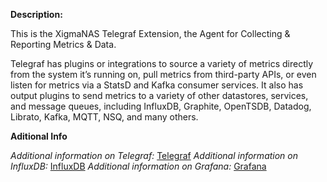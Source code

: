 **Description:**

 This is the XigmaNAS Telegraf Extension, the Agent for Collecting & Reporting Metrics & Data.

 Telegraf has plugins or integrations to source a variety of
 metrics directly from the system it’s running on, pull metrics
 from third-party APIs, or even listen for metrics via a StatsD
 and Kafka consumer services. It also has output plugins to send
 metrics to a variety of other datastores, services, and message
 queues, including InfluxDB, Graphite, OpenTSDB, Datadog, Librato,
 Kafka, MQTT, NSQ, and many others.

**Aditional Info**

 *Additional information on Telegraf:* <a href="https://www.influxdata.com/time-series-platform/telegraf/">Telegraf</a>
 *Additional information on InfluxDB:* <a href="https://www.influxdata.com/">InfluxDB</a>
 *Additional information on Grafana:* <a href="https://grafana.com/">Grafana</a>

